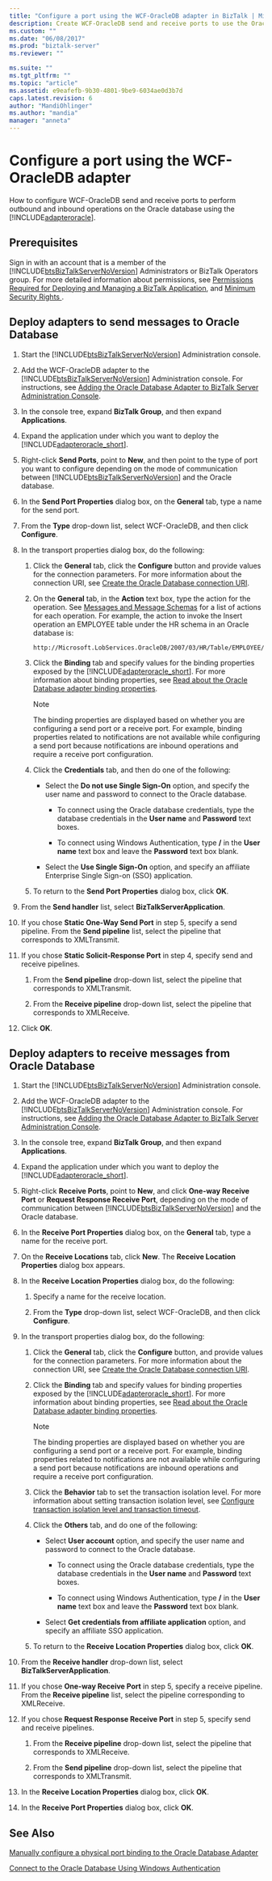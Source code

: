 ```yaml
---
title: "Configure a port using the WCF-OracleDB adapter in BizTalk | Microsoft Docs"
description: Create WCF-OracleDB send and receive ports to use the Oracle DB adapter in BizTalk Server
ms.custom: ""
ms.date: "06/08/2017"
ms.prod: "biztalk-server"
ms.reviewer: ""

ms.suite: ""
ms.tgt_pltfrm: ""
ms.topic: "article"
ms.assetid: e9eafefb-9b30-4801-9be9-6034ae0d3b7d
caps.latest.revision: 6
author: "MandiOhlinger"
ms.author: "mandia"
manager: "anneta"
---
```

# Configure a port using the WCF-OracleDB adapter
How to configure WCF-OracleDB send and receive ports to perform outbound and inbound operations on the Oracle database using the [!INCLUDE[adapteroracle](../../includes/adapteroracle-md.md)].  
  
## Prerequisites  
Sign in with an account that is a member of the [!INCLUDE[btsBizTalkServerNoVersion](../../includes/btsbiztalkservernoversion-md.md)] Administrators or BizTalk Operators group. For more detailed information about permissions, see [Permissions Required for Deploying and Managing a BizTalk Application](../../core/permissions-required-for-deploying-and-managing-a-biztalk-application.md), and [Minimum Security Rights ](https://social.technet.microsoft.com/wiki/contents/articles/24590.minimum-security-rights-for-biztalk-server-2006-to-2016.aspx). 
  
## Deploy adapters to send messages to Oracle Database  
  
1. Start the [!INCLUDE[btsBizTalkServerNoVersion](../../includes/btsbiztalkservernoversion-md.md)] Administration console.  
  
2. Add the WCF-OracleDB adapter to the [!INCLUDE[btsBizTalkServerNoVersion](../../includes/btsbiztalkservernoversion-md.md)] Administration console. For instructions, see [Adding the Oracle Database Adapter to BizTalk Server Administration Console](../../adapters-and-accelerators/adapter-oracle-database/adding-the-oracle-database-adapter-to-biztalk-server-administration-console.md).  
  
3. In the console tree, expand **BizTalk Group**, and then expand **Applications**.  
  
4. Expand the application under which you want to deploy the [!INCLUDE[adapteroracle_short](../../includes/adapteroracle-short-md.md)].  
  
5. Right-click **Send Ports**, point to **New**, and then point to the type of port you want to configure depending on the mode of communication between [!INCLUDE[btsBizTalkServerNoVersion](../../includes/btsbiztalkservernoversion-md.md)] and the Oracle database.  
  
6. In the **Send Port Properties** dialog box, on the **General** tab, type a name for the send port.  
  
7. From the **Type** drop-down list, select WCF-OracleDB, and then click **Configure**.  
  
8. In the transport properties dialog box, do the following:  
  
   1. Click the **General** tab, click the **Configure** button and provide values for the connection parameters. For more information about the connection URI, see [Create the Oracle Database connection URI](../../adapters-and-accelerators/adapter-oracle-database/create-the-oracle-database-connection-uri.md).  
  
   2. On the **General** tab, in the **Action** text box, type the action for the operation. See [Messages and Message Schemas](messages-and-message-schemas-for-biztalk-adapter-for-oracle-database.md) for a list of actions for each operation. For example, the action to invoke the Insert operation an EMPLOYEE table under the HR schema in an Oracle database is:  
  
      ```  
      http://Microsoft.LobServices.OracleDB/2007/03/HR/Table/EMPLOYEE/Select  
      ```  
  
   3. Click the **Binding** tab and specify values for the binding properties exposed by the [!INCLUDE[adapteroracle_short](../../includes/adapteroracle-short-md.md)]. For more information about binding properties, see [Read about the Oracle Database adapter binding properties](../../adapters-and-accelerators/adapter-oracle-database/read-about-the-oracle-database-adapter-binding-properties.md).
  
      > [!NOTE]
      >  The binding properties are displayed based on whether you are configuring a send port or a receive port. For example, binding properties related to notifications are not available while configuring a send port because notifications are inbound operations and require a receive port configuration.  
  
   4. Click the **Credentials** tab, and then do one of the following:  
  
      -   Select the **Do not use Single Sign-On** option, and specify the user name and password to connect to the Oracle database.  
  
          -   To connect using the Oracle database credentials, type the database credentials in the **User name** and **Password** text boxes.  
  
          -   To connect using Windows Authentication, type **/** in the **User name** text box and leave the **Password** text box blank.  
  
      -   Select the **Use Single Sign-On** option, and specify an affiliate Enterprise Single Sign-on (SSO) application.  
  
   5. To return to the **Send Port Properties** dialog box, click **OK**.  
  
9. From the **Send handler** list, select **BizTalkServerApplication**.  
  
10. If you chose **Static One-Way Send Port** in step 5, specify a send pipeline. From the **Send pipeline** list, select the pipeline that corresponds to XMLTransmit.  
  
11. If you chose **Static Solicit-Response Port** in step 4, specify send and receive pipelines.  
  
    1.  From the **Send pipeline** drop-down list, select the pipeline that corresponds to XMLTransmit.  
  
    2.  From the **Receive pipeline** drop-down list, select the pipeline that corresponds to XMLReceive.  
  
12. Click **OK**.  
  
## Deploy adapters to receive messages from Oracle Database  
  
1. Start the [!INCLUDE[btsBizTalkServerNoVersion](../../includes/btsbiztalkservernoversion-md.md)] Administration console.  
  
2. Add the WCF-OracleDB adapter to the [!INCLUDE[btsBizTalkServerNoVersion](../../includes/btsbiztalkservernoversion-md.md)] Administration console. For instructions, see [Adding the Oracle Database Adapter to BizTalk Server Administration Console](../../adapters-and-accelerators/adapter-oracle-database/adding-the-oracle-database-adapter-to-biztalk-server-administration-console.md).  
  
3. In the console tree, expand **BizTalk Group**, and then expand **Applications**.  
  
4. Expand the application under which you want to deploy the [!INCLUDE[adapteroracle_short](../../includes/adapteroracle-short-md.md)].  
  
5. Right-click **Receive Ports**, point to **New**, and click **One-way Receive Port** or **Request Response Receive Port**, depending on the mode of communication between [!INCLUDE[btsBizTalkServerNoVersion](../../includes/btsbiztalkservernoversion-md.md)] and the Oracle database.  
  
6. In the **Receive Port Properties** dialog box, on the **General** tab, type a name for the receive port.  
  
7. On the **Receive Locations** tab, click **New**. The **Receive Location Properties** dialog box appears.  
  
8. In the **Receive Location Properties** dialog box, do the following:  
  
   1.  Specify a name for the receive location.  
  
   2.  From the **Type** drop-down list, select WCF-OracleDB, and then click **Configure**.  
  
9. In the transport properties dialog box, do the following:  
  
   1. Click the **General** tab, click the **Configure** button, and provide values for the connection parameters. For more information about the connection URI, see [Create the Oracle Database connection URI](../../adapters-and-accelerators/adapter-oracle-database/create-the-oracle-database-connection-uri.md).  
  
   2. Click the **Binding** tab and specify values for binding properties exposed by the [!INCLUDE[adapteroracle_short](../../includes/adapteroracle-short-md.md)]. For more information about binding properties, see [Read about the Oracle Database adapter binding properties](../../adapters-and-accelerators/adapter-oracle-database/read-about-the-oracle-database-adapter-binding-properties.md).
  
      > [!NOTE]
      >  The binding properties are displayed based on whether you are configuring a send port or a receive port. For example, binding properties related to notifications are not available while configuring a send port because notifications are inbound operations and require a receive port configuration.  
  
   3. Click the **Behavior** tab to set the transaction isolation level. For more information about setting transaction isolation level, see [Configure transaction isolation level and transaction timeout](../../adapters-and-accelerators/adapter-oracle-database/configure-transaction-isolation-level-and-transaction-timeout-with-oracle-db.md).  
  
   4. Click the **Others** tab, and do one of the following:  
  
      -   Select **User account** option, and specify the user name and password to connect to the Oracle database.  
  
          -   To connect using the Oracle database credentials, type the database credentials in the **User name** and **Password** text boxes.  
  
          -   To connect using Windows Authentication, type **/** in the **User name** text box and leave the **Password** text box blank.  
  
      -   Select **Get credentials from affiliate application** option, and specify an affiliate SSO application.  
  
   5. To return to the **Receive Location Properties** dialog box, click **OK**.  
  
10. From the **Receive handler** drop-down list, select **BizTalkServerApplication**.  
  
11. If you chose **One-way Receive Port** in step 5, specify a receive pipeline. From the **Receive pipeline** list, select the pipeline corresponding to XMLReceive.  
  
12. If you chose **Request Response Receive Port** in step 5, specify send and receive pipelines.  
  
    1.  From the **Receive pipeline** drop-down list, select the pipeline that corresponds to XMLReceive.  
  
    2.  From the **Send pipeline** drop-down list, select the pipeline that corresponds to XMLTransmit.  
  
13. In the **Receive Location Properties** dialog box, click **OK**.  
  
14. In the **Receive Port Properties** dialog box, click **OK**.  
  
## See Also  
   [Manually configure a physical port binding to the Oracle Database Adapter](../../adapters-and-accelerators/adapter-oracle-database/manually-configure-a-physical-port-binding-to-the-oracle-database-adapter.md)
 
 [Connect to the Oracle Database Using Windows Authentication](../../adapters-and-accelerators/adapter-oracle-database/connect-to-the-oracle-database-using-windows-authentication.md)